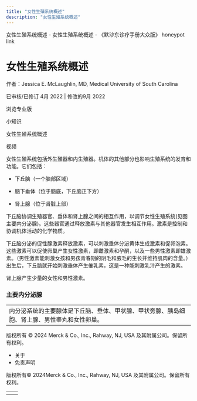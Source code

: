 ```yaml
---
title: "女性生殖系统概述"
description: "女性生殖系统概述"
---
```


﻿女性生殖系统概述 \- 女性生殖系统概述 \- 《默沙东诊疗手册大众版》 honeypot link

# 女性生殖系统概述

作者：Jessica E. McLaughlin, MD, Medical University of South Carolina

已审核/已修订 4月 2022 \| 修改的9月 2022

浏览专业版

小知识

女性生殖系统概述



视频

女性生殖系统包括外生殖器和内生殖器。机体的其他部分也影响生殖系统的发育和功能。它们包括：

- 下丘脑（一个脑部区域）

- 脑下垂体（位于脑底，下丘脑正下方）

- 肾上腺（位于肾脏上部）


下丘脑协调生殖器官、垂体和肾上腺之间的相互作用，以调节女性生殖系统(见图主要内分泌腺)。这些器官通过释放激素与其他器官发生相互作用。激素是控制和协调机体活动的化学物质。

下丘脑分泌的促性腺激素释放激素，可以刺激垂体分泌黄体生成激素和促卵泡素。这些激素可以促使卵巢产生女性激素，即雌激素和孕酮，以及一些男性激素即雄激素。（男性激素能刺激女孩和男孩青春期的阴毛和腋毛的生长并维持肌肉的含量。） 出生后，下丘脑就开始刺激垂体产生催乳素，这是一种能刺激乳汁产生的激素。

肾上腺产生少量的女性和男性激素。

### 主要内分泌腺

|     |
| --- |
| 内分泌系统的主要腺体是下丘脑、垂体、甲状腺、甲状旁腺、胰岛细胞、肾上腺、男性睾丸和女性卵巢。<br> |



版权所有 © 2024
Merck & Co., Inc., Rahway, NJ, USA 及其附属公司。保留所有权利。

- 关于
- 免责声明

版权所有© 2024Merck & Co., Inc., Rahway, NJ, USA 及其附属公司。保留所有权利。

|     |     |
| --- | --- |
|  |  |